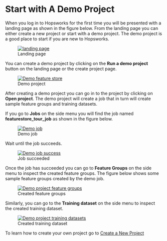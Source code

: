 # Start with A Demo Project

When you log in to Hopsworks for the first time you will be presented with a landing page as shown in the figure below.
From the landing page you can either create a new project or start with a demo project.
The demo project is a good place to start if you are new to Hopsworks.
  <figure>
    <a  href="../../../assets/images/project/landing-page.png">
      <img alt="landing page" src="../../../assets/images/project/landing-page.png">
    </a>
    <figcaption>Landing page</figcaption>
  </figure>

You can create a demo project by clicking on the **Run a demo project** button on the landing page or the create 
project page.

  <figure>
    <a  href="../../../assets/images/project/demo-fs.png">
      <img src="../../../assets/images/project/demo-fs.png" alt="Demo feature store">
    </a>
    <figcaption>Demo project</figcaption>
  </figure>

After creating a demo project you can go in to the project by clicking on **Open project**. The demo project will 
create a job that in turn will create sample feature groups and training datasets.

If you go to **Jobs** on the side menu you will find the job named **featurestore_tour_job** as shown in the figure 
below.  

  <figure>
    <a  href="../../../assets/images/project/demo-job.png">
      <img src="../../../assets/images/project/demo-job.png" alt="Demo job">
    </a>
    <figcaption>Demo job</figcaption>
  </figure>

Wait until the job succeeds.

  <figure>
    <a  href="../../../assets/images/project/tour-success.png">
      <img src="../../../assets/images/project/tour-success.png" alt="Demo job success">
    </a>
    <figcaption>Job succeeded</figcaption>
  </figure>

Once the job has succeeded you can go to **Feature Groups** on the side menu to inspect the created feature groups. 
The figure below shows some sample feature groups created by the demo job.
  <figure>
    <a  href="../../../assets/images/project/tour-fs.png">
      <img src="../../../assets/images/project/tour-fs.png" alt="Demo project feature groups">
    </a>
    <figcaption>Created feature groups</figcaption>
  </figure>

Similarly, you can go to the **Training dataset** on the side menu to inspect the created training dataset.
  <figure>
    <a  href="../../../assets/images/project/tour-td.png">
      <img src="../../../assets/images/project/tour-td.png" alt="Demo project training datasets">
    </a>
    <figcaption>Created training dataset</figcaption>
  </figure>

To learn how to create your own project go to [Create a New Project](./createProject.md)